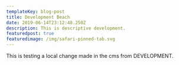 ```yaml
---
templateKey: blog-post
title: Development Beach
date: 2019-06-14T23:12:48.250Z
description: This is descriptive development.
featuredpost: true
featuredimage: /img/safari-pinned-tab.svg
---
```

This is testing a local change made in the cms from DEVELOPMENT.
